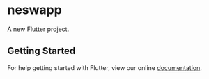 # neswapp

A new Flutter project.

## Getting Started

For help getting started with Flutter, view our online
[documentation](https://flutter.io/).
